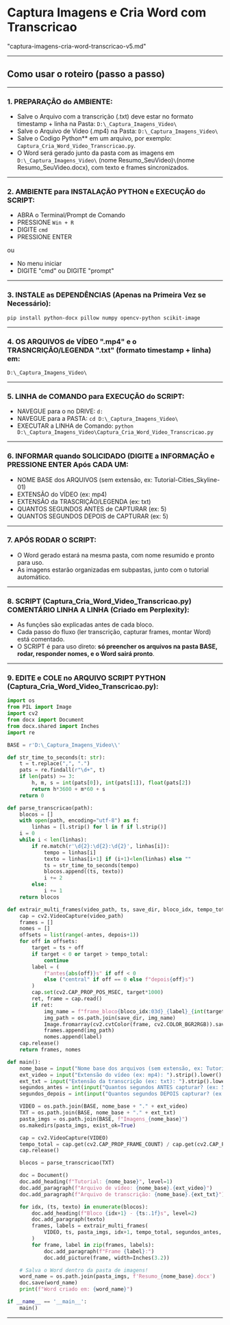 # Captura Imagens e Cria Word com Transcricao
"captura-imagens-cria-word-transcricao-v5.md"

***
## **Como usar o roteiro (passo a passo)**


***
### 1. PREPARAÇÃO do AMBIENTE:
- Salve o Arquivo com a transcrição (.txt) deve estar no formato timestamp + linha na Pasta: `D:\_Captura_Imagens_Video\`
- Salve o Arquivo de Video (.mp4) na Pasta: `D:\_Captura_Imagens_Video\`
- Salve o Codigo Python** em um arquivo, por exemplo: `Captura_Cria_Word_Video_Transcricao.py`.
- O Word será gerado junto da pasta com as imagens em `D:\_Captura_Imagens_Video\` (nome Resumo_SeuVideo)` \ `(nome Resumo_SeuVideo.docx), com texto e frames sincronizados.


***
### 2. AMBIENTE para INSTALAÇÃO PYTHON e EXECUÇÃO do SCRIPT:

- ABRA o Terminal/Prompt de Comando
- PRESSIONE `Win + R`
- DIGITE `cmd`
- PRESSIONE ENTER

ou

- No menu iniciar
- DIGITE "cmd" ou DIGITE "prompt"


***
### 3. INSTALE as DEPENDÊNCIAS (Apenas na Primeira Vez se Necessário):
```
pip install python-docx pillow numpy opencv-python scikit-image
```


***
### 4. OS ARQUIVOS de VÍDEO ".mp4" e o TRASNCRIÇÃO/LEGENDA ".txt" (formato timestamp + linha) em:
```
D:\_Captura_Imagens_Video\
```


***
### 5. LINHA de COMANDO para EXECUÇÃO do SCRIPT:

- NAVEGUE para o no DRIVE: `d:`
- NAVEGUE para a PASTA: `cd D:\_Captura_Imagens_Video\`
- EXECUTAR a LINHA de Comando: `python D:\_Captura_Imagens_Video\Captura_Cria_Word_Video_Transcricao.py`


***
### 6. INFORMAR quando SOLICIDADO (DIGITE a INFORMAÇÃO e PRESSIONE ENTER Após CADA UM:

- NOME BASE dos ARQUIVOS (sem extensão, ex: Tutorial-Cities_Skyline-01)
- EXTENSÃO do VÍDEO (ex: mp4)
- EXTENSÃO da TRASCRIÇÃO/LEGENDA (ex: txt)
- QUANTOS SEGUNDOS ANTES de CAPTURAR (ex: 5)
- QUANTOS SEGUNDOS DEPOIS de CAPTURAR (ex: 5)


***
### 7. APÓS RODAR O SCRIPT:

- O Word gerado estará na mesma pasta, com nome resumido e pronto para uso.
- As imagens estarão organizadas em subpastas, junto com o tutorial automático.


***
### 8. SCRIPT (Captura_Cria_Word_Video_Transcricao.py) COMENTÁRIO LINHA A LINHA (Criado em Perplexity):

- As funções são explicadas antes de cada bloco.
- Cada passo do fluxo (ler transcrição, capturar frames, montar Word) está comentado.
- O SCRIPT é para uso direto: **só preencher os arquivos na pasta BASE, rodar, responder nomes, e o Word sairá pronto**.


***
### 9. EDITE e COLE no ARQUIVO SCRIPT PYTHON (Captura_Cria_Word_Video_Transcricao.py):

```python
import os
from PIL import Image
import cv2
from docx import Document
from docx.shared import Inches
import re

BASE = r'D:\_Captura_Imagens_Video\\'

def str_time_to_seconds(t: str):
    t = t.replace(",", ".")
    pats = re.findall(r"\d+", t)
    if len(pats) >= 3:
        h, m, s = int(pats[0]), int(pats[1]), float(pats[2])
        return h*3600 + m*60 + s
    return 0

def parse_transcricao(path):
    blocos = []
    with open(path, encoding="utf-8") as f:
        linhas = [l.strip() for l in f if l.strip()]
    i = 0
    while i < len(linhas):
        if re.match(r'\d{2}:\d{2}:\d{2}', linhas[i]):
            tempo = linhas[i]
            texto = linhas[i+1] if (i+1)<len(linhas) else ""
            ts = str_time_to_seconds(tempo)
            blocos.append((ts, texto))
            i += 2
        else:
            i += 1
    return blocos

def extrair_multi_frames(video_path, ts, save_dir, bloco_idx, tempo_total, antes, depois):
    cap = cv2.VideoCapture(video_path)
    frames = []
    nomes = []
    offsets = list(range(-antes, depois+1))
    for off in offsets:
        target = ts + off
        if target < 0 or target > tempo_total:
            continue
        label = (
            f"antes{abs(off)}s" if off < 0
            else ("central" if off == 0 else f"depois{off}s")
        )
        cap.set(cv2.CAP_PROP_POS_MSEC, target*1000)
        ret, frame = cap.read()
        if ret:
            img_name = f"frame_bloco{bloco_idx:03d}_{label}_{int(target)}s.jpg"
            img_path = os.path.join(save_dir, img_name)
            Image.fromarray(cv2.cvtColor(frame, cv2.COLOR_BGR2RGB)).save(img_path)
            frames.append(img_path)
            nomes.append(label)
    cap.release()
    return frames, nomes

def main():
    nome_base = input("Nome base dos arquivos (sem extensão, ex: Tutorial-Cities_Skyline-01): ").strip()
    ext_video = input("Extensão do vídeo (ex: mp4): ").strip().lower()
    ext_txt = input("Extensão da transcrição (ex: txt): ").strip().lower()
    segundos_antes = int(input("Quantos segundos ANTES capturar? (ex: 5): ").strip())
    segundos_depois = int(input("Quantos segundos DEPOIS capturar? (ex: 5): ").strip())

    VIDEO = os.path.join(BASE, nome_base + "." + ext_video)
    TXT = os.path.join(BASE, nome_base + "." + ext_txt)
    pasta_imgs = os.path.join(BASE, f"Imagens_{nome_base}")
    os.makedirs(pasta_imgs, exist_ok=True)

    cap = cv2.VideoCapture(VIDEO)
    tempo_total = cap.get(cv2.CAP_PROP_FRAME_COUNT) / cap.get(cv2.CAP_PROP_FPS)
    cap.release()

    blocos = parse_transcricao(TXT)

    doc = Document()
    doc.add_heading(f"Tutorial: {nome_base}", level=1)
    doc.add_paragraph(f"Arquivo de vídeo: {nome_base}.{ext_video}")
    doc.add_paragraph(f"Arquivo de transcrição: {nome_base}.{ext_txt}")

    for idx, (ts, texto) in enumerate(blocos):
        doc.add_heading(f"Bloco {idx+1} - {ts:.1f}s", level=2)
        doc.add_paragraph(texto)
        frames, labels = extrair_multi_frames(
            VIDEO, ts, pasta_imgs, idx+1, tempo_total, segundos_antes, segundos_depois
        )
        for frame, label in zip(frames, labels):
            doc.add_paragraph(f"Frame {label}:")
            doc.add_picture(frame, width=Inches(3.2))

    # Salva o Word dentro da pasta de imagens!
    word_name = os.path.join(pasta_imgs, f'Resumo_{nome_base}.docx')
    doc.save(word_name)
    print(f"Word criado em: {word_name}")

if __name__ == '__main__':
    main()

```

***
